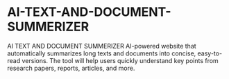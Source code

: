 # AI-TEXT-AND-DOCUMENT-SUMMERIZER
AI TEXT AND DOCUMENT SUMMERIZER
AI-powered website that automatically summarizes long texts and documents into concise, easy-to-read versions. The tool will help users quickly understand key points from research papers, reports, articles, and more.
